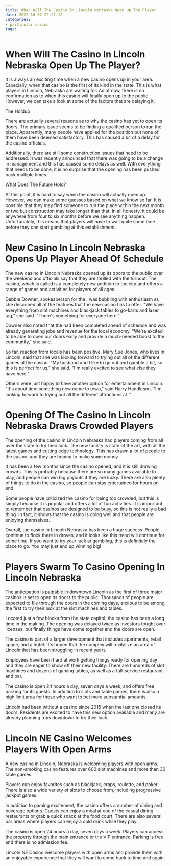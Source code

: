 ```yaml
---
title: When Will The Casino In Lincoln Nebraska Open Up The Player
date: 2022-10-07 22:27:12
categories:
- particular casino
tags:
---
```



#  When Will The Casino In Lincoln Nebraska Open Up The Player?

It is always an exciting time when a new casino opens up in your area. Especially, when that casino is the first of its kind in the state. This is what players in Lincoln, Nebraska are waiting for. As of now, there is no confirmation as to when this casino will finally open up to the public. However, we can take a look at some of the factors that are delaying it.

The Holdup

There are actually several reasons as to why the casino has yet to open its doors. The primary issue seems to be finding a qualified person to run the place. Apparently, many people have applied for the position but none of them have been deemed satisfactory. This has caused a bit of a delay for the casino officials.

Additionally, there are still some construction issues that need to be addressed. It was recently announced that there was going to be a change in management and this has caused some delays as well. With everything that needs to be done, it is no surprise that the opening has been pushed back multiple times.

What Does The Future Hold?

At this point, it is hard to say when the casino will actually open up. However, we can make some guesses based on what we know so far. It is possible that they may find someone to run the place within the next month or two but construction may take longer than that. In all honesty, it could be anywhere from four to six months before we see anything happen. Unfortunately, this means that players will have to wait quite some time before they can start gambling at this establishment.

#  New Casino In Lincoln Nebraska Opens Up Player Ahead Of Schedule

The new casino in Lincoln Nebraska opened up its doors to the public over the weekend and officials say that they are thrilled with the turnout. The casino, which is called <New Casino> is a completely new addition to the city and offers a range of games and activities for players of all ages.

Debbie Downer, spokesperson for the <New Casino>, was bubbling with enthusiasm as she described all of the features that the new casino has to offer. "We have everything from slot machines and blackjack tables to go-karts and laser tag," she said. "There's something for everyone here."

Downer also noted that the <New Casino> had been completed ahead of schedule and was already generating jobs and revenue for the local economy. "We're excited to be able to open our doors early and provide a much-needed boost to the community," she said.

So far, reaction from locals has been positive. Mary Sue Jones, who lives in Lincoln, said that she was looking forward to trying out all of the different games at the casino. "My husband and I like to go out and gamble a bit, so this is perfect for us," she said. "I'm really excited to see what else they have here."

Others were just happy to have another option for entertainment in Lincoln. "It's about time something new came to town," said Harry Handleson. "I'm looking forward to trying out all the different attractions at <New Casino>."

#  Opening Of The Casino In Lincoln Nebraska Draws Crowded Players

The opening of the casino in Lincoln Nebraska had players coming from all over the state to try their luck. The new facility is state of the art, with all the latest games and cutting edge technology. This has drawn a lot of people to the casino, and they are hoping to make some money.

It has been a few months since the casino opened, and it is still drawing crowds. This is probably because there are so many games available to play, and people can win big payouts if they are lucky. There are also plenty of things to do in the casino, so people can stay entertained for hours on end.

Some people have criticized the casino for being too crowded, but this is simply because it is popular and offers a lot of fun activities. It is important to remember that casinos are designed to be busy, so this is not really a bad thing. In fact, it shows that the casino is doing well and that people are enjoying themselves.

Overall, the casino in Lincoln Nebraska has been a huge success. People continue to flock there in droves, and it looks like this trend will continue for some time. If you want to try your luck at gambling, this is definitely the place to go. You may just end up winning big!

#  Players Swarm To Casino Opening In Lincoln Nebraska

The anticipation is palpable in downtown Lincoln as the first of three major casinos is set to open its doors to the public. Thousands of people are expected to file through the doors in the coming days, anxious to be among the first to try their luck at the slot machines and tables.

Located just a few blocks from the state capitol, the casino has been a long time in the making. The opening was delayed twice as investors fought over licenses, but finally things have come together and the doors are open.

The casino is part of a larger development that includes apartments, retail space, and a hotel. It's hoped that the complex will revitalize an area of Lincoln that has been struggling in recent years.

Employees have been hard at work getting things ready for opening day and they are eager to show off their new facility. There are hundreds of slot machines and dozens of gaming tables, as well as a full-service restaurant and bar.

The casino is open 24 hours a day, seven days a week, and offers free parking for its guests. In addition to slots and table games, there is also a high limit area for those who want to bet more substantial amounts.

Lincoln had been without a casino since 2015 when the last one closed its doors. Residents are excited to have this new option available and many are already planning trips downtown to try their luck.

#  Lincoln NE Casino Welcomes Players With Open Arms

A new casino in Lincoln, Nebraska is welcoming players with open arms. The non-smoking casino features over 600 slot machines and more than 30 table games.

Players can enjoy favorites such as blackjack, craps, roulette, and poker. There is also a wide variety of slots to choose from, including progressive jackpot games.

In addition to gaming excitement, the casino offers a number of dining and beverage options. Guests can enjoy a meal at one of the casual dining restaurants or grab a quick snack at the food court. There are also several bar areas where players can enjoy a cold drink while they play.

The casino is open 24 hours a day, seven days a week. Players can access the property through the main entrance or the VIP entrance. Parking is free and there is no admission fee.

Lincoln NE Casino welcome players with open arms and provide them with an enjoyable experience that they will want to come back to time and again.